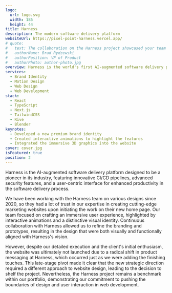 ```yaml
---
logo:
  url: logo.svg
  width: 185
  height: 44
title: Harness
description: The modern software delivery platform
websiteUrl: https://pixel-point-harness.vercel.app/
# quote:
#   text: The collaboration on the Harness project showcased your team's creativity and technical prowess. Though the website did not launch due to strategic shifts at Harness, the work produced was exemplary. The top-notch design provided our internal team with a clear vision of the potential visual direction, leaving us thoroughly impressed. We appreciate Pixel Point's dedication and expertise and look forward to future collaborations.
#   authorName: Brad Rydzewski
#   authorPosition: VP of Product
#   authorPhoto: author-photo.jpg
overview: Harness is the world's first AI-augmented software delivery platform that helps developers simplify their work with innovative CI/CD, feature flags, infrastructure as code management, and chaos engineering tools.
services:
  - Brand Identity
  - Motion Design
  - Web Design
  - Web Development
stack:
  - React
  - TypeScript
  - Next.js
  - TailwindCSS
  - Rive
  - Blender
keynotes:
  - Developed a new premium brand identity
  - Created interactive animations to highlight the features
  - Integrated the immersive 3D graphics into the website
cover: cover.jpg
isFeatured: true
position: 2
---
```


Harness is the AI-augmented software delivery platform designed to be a pioneer in its industry, featuring innovative CI/CD pipelines, advanced security features, and a user-centric interface for enhanced productivity in the software delivery process.

We have been working with the Harness team on various designs since 2020, so they had a lot of trust in our expertise in creating cutting-edge marketing websites upon initiating the work on their new home page. Our team focused on crafting an immersive user experience, highlighted by interactive animations and a distinctive visual identity. Continuous collaboration with Harness allowed us to refine the branding and prototypes, resulting in the design that were both visually and functionally aligned with Harness's vision.

However, despite our detailed execution and the client's initial enthusiasm, the website was ultimately not launched due to a radical shift in product messaging at Harness, which occurred just as we were adding the finishing touches. This late-stage pivot made it clear that the new strategic direction required a different approach to website design, leading to the decision to shelf the project. Nevertheless, the Harness project remains a benchmark within our portfolio, demonstrating our commitment to pushing the boundaries of design and user interaction in web development.
